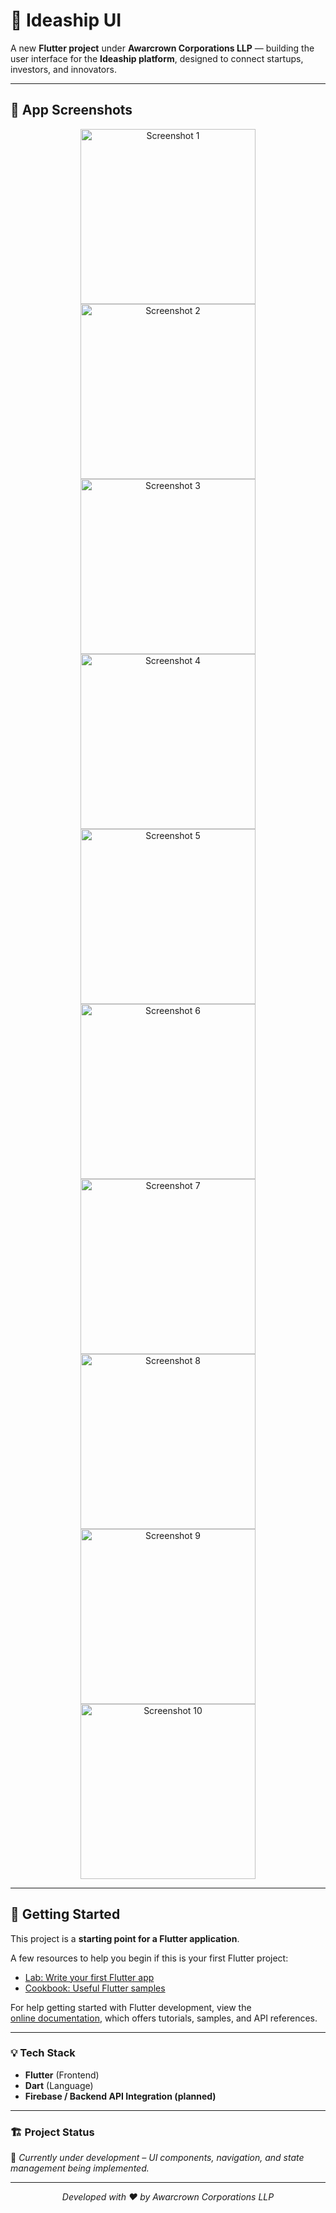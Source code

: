 # 🚀 Ideaship UI  

A new **Flutter project** under **Awarcrown Corporations LLP** — building the user interface for the **Ideaship platform**, designed to connect startups, investors, and innovators.  

---

## 📱 App Screenshots  

<p align="center">
  <img src="ideaship_images/1.jpg" alt="Screenshot 1" width="280"/>
  <img src="ideaship_images/2.jpg" alt="Screenshot 2" width="280"/>
  <img src="ideaship_images/3.jpg" alt="Screenshot 3" width="280"/>
  <img src="ideaship_images/4.jpg" alt="Screenshot 4" width="280"/>
  <img src="ideaship_images/5.jpg" alt="Screenshot 5" width="280"/>
  <img src="ideaship_images/6.jpg" alt="Screenshot 6" width="280"/>
  <img src="ideaship_images/7.jpg" alt="Screenshot 7" width="280"/>
  <img src="ideaship_images/8.jpg" alt="Screenshot 8" width="280"/>
  <img src="ideaship_images/9.jpg" alt="Screenshot 9" width="280"/>
   <img src="ideaship_images/10.jpg" alt="Screenshot 10" width="280"/>
</p>

---

## 🧩 Getting Started  

This project is a **starting point for a Flutter application**.

A few resources to help you begin if this is your first Flutter project:

- [Lab: Write your first Flutter app](https://docs.flutter.dev/get-started/codelab)  
- [Cookbook: Useful Flutter samples](https://docs.flutter.dev/cookbook)  

For help getting started with Flutter development, view the  
[online documentation](https://docs.flutter.dev/), which offers tutorials, samples, and API references.

---

### 💡 Tech Stack  
- **Flutter** (Frontend)  
- **Dart** (Language)  
- **Firebase / Backend API Integration (planned)**  

---

### 🏗️ Project Status  
🧪 *Currently under development – UI components, navigation, and state management being implemented.*

---

<p align="center">
  <em>Developed with ❤️ by Awarcrown Corporations LLP</em>
</p>
